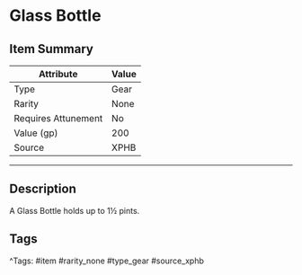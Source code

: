 # Glass Bottle

## Item Summary

| Attribute            | Value                        |
|----------------------|------------------------------|
| Type                 | Gear |
| Rarity               | None             |
| Requires Attunement  | No                |
| Value (gp)           | 200    |
| Source               | XPHB |

---

## Description

A Glass Bottle holds up to 1½ pints.

## Tags

^Tags: #item #rarity_none #type_gear #source_xphb